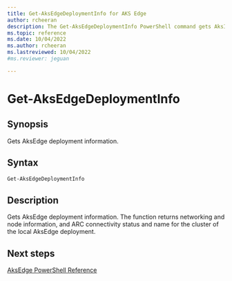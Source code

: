 ```yaml
---
title: Get-AksEdgeDeploymentInfo for AKS Edge
author: rcheeran
description: The Get-AksEdgeDeploymentInfo PowerShell command gets AksIot deployment information
ms.topic: reference
ms.date: 10/04/2022
ms.author: rcheeran 
ms.lastreviewed: 10/04/2022
#ms.reviewer: jeguan

---
```


# Get-AksEdgeDeploymentInfo

## Synopsis
Gets AksEdge deployment information.

## Syntax

```powershell
Get-AksEdgeDeploymentInfo
```

## Description
Gets AksEdge deployment information.
The function returns networking and node information, and ARC connectivity
status and name for the cluster of the local AksEdge deployment.

## Next steps

[AksEdge PowerShell Reference](./index.md)
